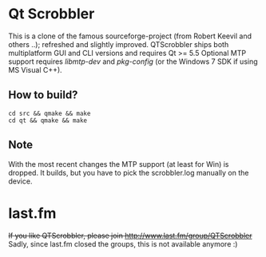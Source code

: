 # Qt Scrobbler

This is a clone of the famous sourceforge-project (from Robert Keevil and others ..); refreshed and slightly improved.
QTScrobbler ships both multiplatform GUI and CLI versions and requires Qt >= 5.5
Optional MTP support requires _libmtp-dev_ and _pkg-config_
(or the Windows 7 SDK if using MS Visual C++).

## How to build?
```
cd src && qmake && make
cd qt && qmake && make
```

## Note
With the most recent changes the MTP support (at least for Win) is dropped. It builds, but you have to pick the scrobbler.log manually on the device.

# last.fm
~~If you like QTScrobbler, please join http://www.last.fm/group/QTScrobbler~~  
Sadly, since last.fm closed the groups, this is not available anymore :)
